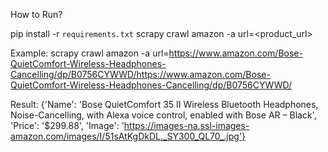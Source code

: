 How to Run?

pip install -r `requirements.txt`
scrapy crawl amazon -a url=<product_url>

Example: scrapy crawl amazon -a url=https://www.amazon.com/Bose-QuietComfort-Wireless-Headphones-Cancelling/dp/B0756CYWWD/https://www.amazon.com/Bose-QuietComfort-Wireless-Headphones-Cancelling/dp/B0756CYWWD/

Result: {'Name': 'Bose QuietComfort 35 II Wireless Bluetooth Headphones, Noise-Cancelling, with Alexa voice control, enabled with Bose AR – Black', 'Price': '$299.88', 'Image': 'https://images-na.ssl-images-amazon.com/images/I/51sAtKgDkDL._SY300_QL70_.jpg'}
